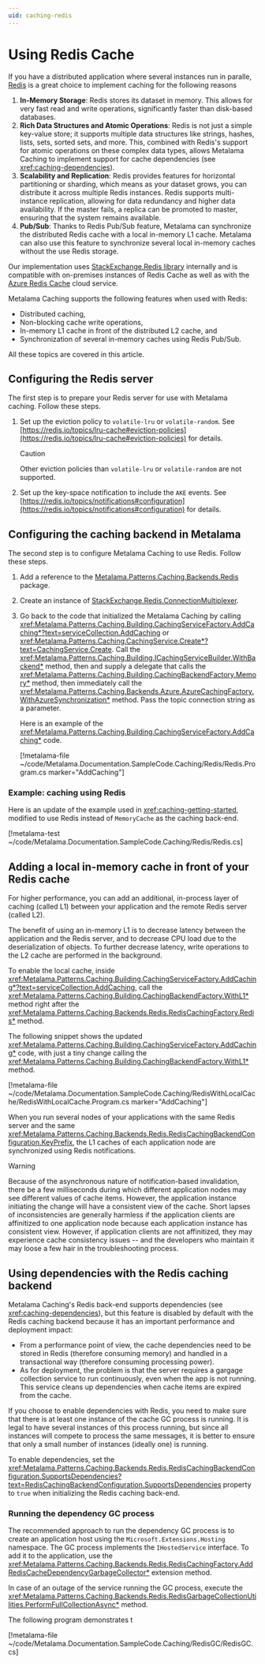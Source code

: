 ```yaml
---
uid: caching-redis
---
```


# Using Redis Cache

If you have a distributed application where several instances run in paralle, [Redis](https://redis.io/) is a great choice to implement caching for the following reasons

1. **In-Memory Storage**: Redis stores its dataset in memory. This allows for very fast read and write operations, significantly faster than disk-based databases.
2. **Rich Data Structures and Atomic Operations**: Redis is not just a simple key-value store; it supports multiple data structures like strings, hashes, lists, sets, sorted sets, and more. This, combined with Redis's support for atomic operations on these complex data types, allows Metalama Caching to implement support for cache dependencies (see <xref:caching-dependencies>).
3. **Scalability and Replication**: Redis provides features for horizontal partitioning or sharding, which means as your dataset grows, you can distribute it across multiple Redis instances. Redis supports multi-instance replication, allowing for data redundancy and higher data availability. If the master fails, a replica can be promoted to master, ensuring that the system remains available.
5. **Pub/Sub**: Thanks to Redis Pub/Sub feature, Metalama can synchronize the distributed Redis cache with a local in-memory L1 cache. Metalama can also use this feature to synchronize several local in-memory caches without the use Redis storage.

Our implementation uses [StackExchange.Redis library](https://stackexchange.github.io/StackExchange.Redis/) internally and is compatible with on-premises instances of Redis Cache as well as with the [Azure Redis Cache](https://azure.microsoft.com/en-us/services/cache/) cloud service. 

Metalama Caching supports the following features when used with Redis:

* Distributed caching,
* Non-blocking cache write operations,
* In-memory L1 cache in front of the distributed L2 cache, and
* Synchronization of several in-memory caches using Redis Pub/Sub.

All these topics are covered in this article.

## Configuring the Redis server

The first step is to prepare your Redis server for use with Metalama caching. Follow these steps.

1. Set up the eviction policy to `volatile-lru` or `volatile-random`. See [https://redis.io/topics/lru-cache#eviction-policies](https://redis.io/topics/lru-cache#eviction-policies) for details. 

    > [!CAUTION]
    > Other eviction policies than `volatile-lru` or `volatile-random` are not supported. 


2. Set up the key-space notification to include the `AKE` events. See [https://redis.io/topics/notifications#configuration](https://redis.io/topics/notifications#configuration) for details. 



## Configuring the caching backend in Metalama

The second step is to configure Metalama Caching to use Redis. Follow these steps.


1. Add a reference to the [Metalama.Patterns.Caching.Backends.Redis](https://www.nuget.org/packages/Metalama.Patterns.Caching.Backends.Redis/) package. 


2. Create an instance of [StackExchange.Redis.ConnectionMultiplexer](https://stackexchange.github.io/StackExchange.Redis/Configuration). 


3. Go back to the code that initialized the Metalama Caching by calling <xref:Metalama.Patterns.Caching.Building.CachingServiceFactory.AddCaching*?text=serviceCollection.AddCaching>  or <xref:Metalama.Patterns.Caching.CachingService.Create*?text=CachingService.Create>. Call the <xref:Metalama.Patterns.Caching.Building.ICachingServiceBuilder.WithBackend*> method, then and supply a delegate that calls the <xref:Metalama.Patterns.Caching.Building.CachingBackendFactory.Memory*> method, then immediately call the <xref:Metalama.Patterns.Caching.Backends.Azure.AzureCachingFactory.WithAzureSynchronization*> method. Pass the topic connection string as a parameter.

    Here is an example of the <xref:Metalama.Patterns.Caching.Building.CachingServiceFactory.AddCaching*> code.

    [!metalama-file ~/code/Metalama.Documentation.SampleCode.Caching/Redis/Redis.Program.cs marker="AddCaching"]

    
### Example: caching using Redis

Here is an update of the example used in <xref:caching-getting-started>, modified to use Redis instead of `MemoryCache` as the caching back-end.

[!metalama-test ~/code/Metalama.Documentation.SampleCode.Caching/Redis/Redis.cs]


## Adding a local in-memory cache in front of your Redis cache

For higher performance, you can add an additional, in-process layer of caching (called L1) between your application and the remote Redis server (called L2). 

The benefit of using an in-memory L1 is to decrease latency between the application and the Redis server, and to decrease CPU load due to the deserialization of objects. To further decrease latency, write operations to the L2 cache are performed in the background.

To enable the local cache, inside <xref:Metalama.Patterns.Caching.Building.CachingServiceFactory.AddCaching*?text=serviceCollection.AddCaching>, call the <xref:Metalama.Patterns.Caching.Building.CachingBackendFactory.WithL1*> method right after the <xref:Metalama.Patterns.Caching.Backends.Redis.RedisCachingFactory.Redis*> method.

The following snippet shows the updated <xref:Metalama.Patterns.Caching.Building.CachingServiceFactory.AddCaching*> code, with just a tiny change calling the <xref:Metalama.Patterns.Caching.Building.CachingBackendFactory.WithL1*> method.

[!metalama-file ~/code/Metalama.Documentation.SampleCode.Caching/RedisWithLocalCache/RedisWithLocalCache.Program.cs marker="AddCaching"]

When you run several nodes of your applications with the same Redis server and the same <xref:Metalama.Patterns.Caching.Backends.Redis.RedisCachingBackendConfiguration.KeyPrefix>, the L1 caches of each application node are synchronized using Redis notifications.

> [!WARNING]
> Because of the asynchronous nature of notification-based invalidation, there be a few milliseconds during which different application nodes may see different values of cache items. However, the application instance initiating the change will have a consistent view of the cache. Short lapses of inconsistencies are generally harmless if the application clients are affinitized to one application node because each application instance has consistent view. However, if application clients are not affinitized, they may experience cache consistency issues -- and the developers who maintain it may loose a few hair in the troubleshooting process.



## Using dependencies with the Redis caching backend

Metalama Caching's Redis back-end supports dependencies (see <xref:caching-dependencies>), but this feature is disabled by default with the Redis caching backend because it has an important performance and deployment impact:

* From a performance point of view, the cache dependencies need to be stored in Redis (therefore consuming memory) and handled in a transactional way (therefore consuming processing power). 
* As for deployment, the problem is that the server requires a gargage collection service to run continuously, even when the app is not running. This service cleans up dependencies when cache items are expired from the cache.

If you choose to enable dependencies with Redis, you need to make sure that there is at least one instance of the cache GC process is running. It is legal to have several instances of this process running, but since all instances will compete to process the same messages, it is better to ensure that only a small number of instances (ideally one) is running.

To enable dependencies, set the <xref:Metalama.Patterns.Caching.Backends.Redis.RedisCachingBackendConfiguration.SupportsDependencies?text=RedisCachingBackendConfiguration.SupportsDependencies> property to `true` when initializing the Redis caching back-end.

### Running the dependency GC process

The recommended approach to run the dependency GC process is to create an application host using the `Microsoft.Extensions.Hosting` namespace. The GC process implements the `IHostedService` interface. To add it to the application, use the <xref:Metalama.Patterns.Caching.Backends.Redis.RedisCachingFactory.AddRedisCacheDependencyGarbageCollector*> extension method.


In case of an outage of the service running the GC process, execute the <xref:Metalama.Patterns.Caching.Backends.Redis.RedisGarbageCollectionUtilities.PerformFullCollectionAsync*> method. 

The following program demonstrates t

[!metalama-file ~/code/Metalama.Documentation.SampleCode.Caching/RedisGC/RedisGC.cs]




